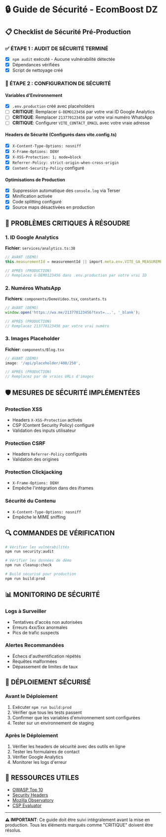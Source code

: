 # 🔒 Guide de Sécurité - EcomBoost DZ

## 📋 Checklist de Sécurité Pré-Production

### ✅ **ÉTAPE 1 : AUDIT DE SÉCURITÉ TERMINÉ**
- [x] `npm audit` exécuté - Aucune vulnérabilité détectée
- [x] Dépendances vérifiées
- [x] Script de nettoyage créé

### 🔧 **ÉTAPE 2 : CONFIGURATION DE SÉCURITÉ**

#### Variables d'Environnement
- [x] `.env.production` créé avec placeholders
- [ ] **CRITIQUE**: Remplacer `G-DEMO123456` par votre vrai ID Google Analytics
- [ ] **CRITIQUE**: Remplacer `213770123456` par votre vrai numéro WhatsApp
- [ ] **CRITIQUE**: Configurer `VITE_CONTACT_EMAIL` avec votre vraie adresse

#### Headers de Sécurité (Configurés dans vite.config.ts)
- [x] `X-Content-Type-Options: nosniff`
- [x] `X-Frame-Options: DENY`
- [x] `X-XSS-Protection: 1; mode=block`
- [x] `Referrer-Policy: strict-origin-when-cross-origin`
- [x] `Content-Security-Policy` configuré

#### Optimisations de Production
- [x] Suppression automatique des `console.log` via Terser
- [x] Minification activée
- [x] Code splitting configuré
- [x] Source maps désactivées en production

## 🚨 **PROBLÈMES CRITIQUES À RÉSOUDRE**

### 1. ID Google Analytics
**Fichier**: `services/analytics.ts:38`
```typescript
// AVANT (DÉMO)
this.measurementId = measurementId || import.meta.env.VITE_GA_MEASUREMENT_ID || 'G-DEMO123456';

// APRÈS (PRODUCTION)
// Remplacez G-DEMO123456 dans .env.production par votre vrai ID
```

### 2. Numéros WhatsApp
**Fichiers**: `components/DemoVideo.tsx`, `constants.ts`
```typescript
// AVANT (DÉMO)
window.open('https://wa.me/213770123456?text=...', '_blank');

// APRÈS (PRODUCTION)
// Remplacez 213770123456 par votre vrai numéro
```

### 3. Images Placeholder
**Fichier**: `components/Blog.tsx`
```typescript
// AVANT (DÉMO)
image: '/api/placeholder/400/250',

// APRÈS (PRODUCTION)
// Remplacez par de vraies URLs d'images
```

## 🛡️ **MESURES DE SÉCURITÉ IMPLÉMENTÉES**

### Protection XSS
- Headers `X-XSS-Protection` activés
- CSP (Content Security Policy) configuré
- Validation des inputs utilisateur

### Protection CSRF
- Headers `Referrer-Policy` configurés
- Validation des origines

### Protection Clickjacking
- `X-Frame-Options: DENY`
- Empêche l'intégration dans des iframes

### Sécurité du Contenu
- `X-Content-Type-Options: nosniff`
- Empêche le MIME sniffing

## 🔍 **COMMANDES DE VÉRIFICATION**

```bash
# Vérifier les vulnérabilités
npm run security:audit

# Vérifier les données de démo
npm run cleanup:check

# Build sécurisé pour production
npm run build:prod
```

## 📊 **MONITORING DE SÉCURITÉ**

### Logs à Surveiller
- Tentatives d'accès non autorisées
- Erreurs 4xx/5xx anormales
- Pics de trafic suspects

### Alertes Recommandées
- Échecs d'authentification répétés
- Requêtes malformées
- Dépassement de limites de taux

## 🚀 **DÉPLOIEMENT SÉCURISÉ**

### Avant le Déploiement
1. Exécuter `npm run build:prod`
2. Vérifier que tous les tests passent
3. Confirmer que les variables d'environnement sont configurées
4. Tester sur un environnement de staging

### Après le Déploiement
1. Vérifier les headers de sécurité avec des outils en ligne
2. Tester les formulaires de contact
3. Vérifier Google Analytics
4. Monitorer les logs d'erreur

## 🔗 **RESSOURCES UTILES**

- [OWASP Top 10](https://owasp.org/www-project-top-ten/)
- [Security Headers](https://securityheaders.com/)
- [Mozilla Observatory](https://observatory.mozilla.org/)
- [CSP Evaluator](https://csp-evaluator.withgoogle.com/)

---

**⚠️ IMPORTANT**: Ce guide doit être suivi intégralement avant la mise en production. Tous les éléments marqués comme "CRITIQUE" doivent être résolus.